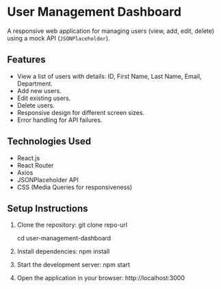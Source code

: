 # User Management Dashboard

A responsive web application for managing users (view, add, edit, delete) using a mock API (`JSONPlaceholder`).

## Features

- View a list of users with details: ID, First Name, Last Name, Email, Department.
- Add new users.
- Edit existing users.
- Delete users.
- Responsive design for different screen sizes.
- Error handling for API failures.

## Technologies Used

- React.js
- React Router
- Axios
- JSONPlaceholder API
- CSS (Media Queries for responsiveness)

## Setup Instructions

  1. Clone the repository:
     git clone <repo-url> repo-url
     
     cd user-management-dashboard
     
  3. Install dependencies:
     npm install
  
  4. Start the development server:
     npm start
  
  5. Open the application in your browser:
     http://localhost:3000
